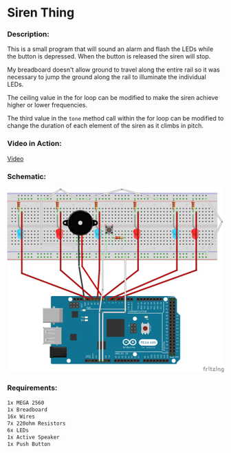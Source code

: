 # Siren Thing

### Description:
This is a small program that will sound an alarm and flash the LEDs while the button is depressed. When the button is released the siren will stop.

My breadboard doesn't allow ground to travel along the entire rail so it was necessary to jump the ground along the rail to illuminate the individual LEDs. 

The ceiling value in the for loop can be modified to make the siren achieve higher or lower frequencies.

The third value in the `tone` method call within the for loop can be modified to change the duration of each element of the siren as it climbs in pitch.

### Video in Action:
[Video](https://www.youtube.com/watch?v=bVqdUNxrrhM)

### Schematic:
![Alt text](https://raw.githubusercontent.com/zimmertr/Siren-Thing-Arduino-Project/master/Schematic.jpg "Schematic")

### Requirements:
```
1x MEGA 2560  
1x Breadboard  
16x Wires  
7x 220ohm Resistors  
6x LEDs  
1x Active Speaker  
1x Push Button
```
